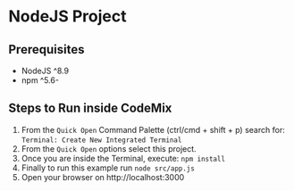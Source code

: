 # NodeJS Project

## Prerequisites

- NodeJS ^8.9
- npm ^5.6-

## Steps to Run inside CodeMix


1. From the `Quick Open`  Command Palette (ctrl/cmd + shift + p) search for:
     `Terminal: Create New Integrated Terminal`
2. From the `Quick Open` options select this project.
3. Once you are inside the Terminal, execute: `npm install`
4. Finally to run this example run  `node src/app.js`
5. Open your browser on http://localhost:3000

